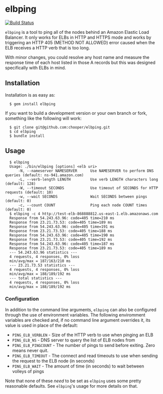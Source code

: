 # elbping

[![Build Status](https://travis-ci.org/chooper/elbping.png?branch=master)](https://travis-ci.org/chooper/elbping)

`elbping` is a tool to ping all of the nodes behind an Amazon Elastic
Load Balancer. It only works for ELBs in HTTP and HTTPS mode and works by
triggering an HTTP 405 (METHOD NOT ALLOWED) error caused when the ELB
receives a HTTP verb that is too long.

With minor changes, you could resolve any host name and measure the
response time of each host listed in those A records but this was
designed specifically with ELBs in mind.

## Installation

Installation is as easy as:

```
  $ gem install elbping
```

If you want to build a development version or your own branch or fork,
something like the following will work:

```
  $ git clone git@github.com:chooper/elbping.git
  $ cd elbping
  $ bundle install
```

## Usage

```
  $ elbping
  Usage: ./bin/elbping [options] <elb uri>
      -N, --nameserver NAMESERVER      Use NAMESERVER to perform DNS queries (default: ns-941.amazon.com)
      -L, --verb-length LENGTH         Use verb LENGTH characters long (default: 128)
      -W, --timeout SECONDS            Use timeout of SECONDS for HTTP requests (default: 10)
      -w, --wait SECONDS               Wait SECONDS between pings (default: 0)
      -c, --count COUNT                Ping each node COUNT times (default: 0)
  $ elbping -c 4 http://test-elb-868888812.us-east-1.elb.amazonaws.com
  Response from 54.243.63.96: code=405 time=210 ms
  Response from 23.21.73.53: code=405 time=189 ms
  Response from 54.243.63.96: code=405 time=191 ms
  Response from 23.21.73.53: code=405 time=188 ms
  Response from 54.243.63.96: code=405 time=190 ms
  Response from 23.21.73.53: code=405 time=192 ms
  Response from 54.243.63.96: code=405 time=187 ms
  Response from 23.21.73.53: code=405 time=189 ms
  --- 54.243.63.96 statistics ---
  4 requests, 4 responses, 0% loss
  min/avg/max = 187/163/210 ms
  --- 23.21.73.53 statistics ---
  4 requests, 4 responses, 0% loss
  min/avg/max = 188/189/192 ms
  --- total statistics ---
  4 requests, 4 responses, 0% loss
  min/avg/max = 188/189/192 ms
```

### Configuration

In addition to the command line arguments, `elbping` can also be
configured through the use of environment variables. The following
enviromment variables are checked and, if no command line argument
overrides it, its value is used in place of the default:

* ``PING_ELB_VERBLEN`` - Size of the HTTP verb to use when pinging an ELB
* ``PING_ELB_NS`` - DNS server to query the list of ELB nodes from
* ``PING_ELB_PINGCOUNT`` - The number of pings to send before exiting.  Zero means never quit.
* ``PING_ELB_TIMEOUT`` - The connect and read timeouts to use when sending the request to the ELB node (in seconds)
* ``PING_ELB_WAIT`` - The amount of time (in seconds) to wait between volleys of pings

Note that none of these *need* to be set as `elbping` uses some pretty
reasonable defaults. See `elbping`'s usage for more details on that.

